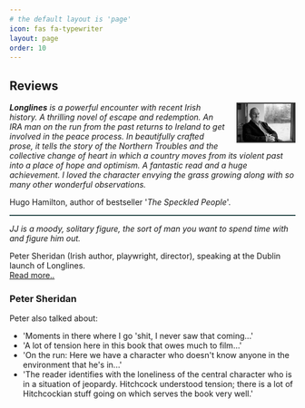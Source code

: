 ```yaml
---
# the default layout is 'page'
icon: fas fa-typewriter
layout: page
order: 10
---
```


## Reviews

<div id='review_1_content'>
	<img src="/assets/small/caoilte-breatnach-01-grayscale.jpg" width="100" alt="" style='float: right; margin: 0 0 0 15px; border: #333333 2px solid;'>
	<p><i><b>Longlines</b> is a powerful encounter with recent Irish history. A thrilling novel of escape and redemption. An IRA man on the run from the past returns to Ireland to get involved in the peace process. In beautifully crafted prose, it tells the story of the Northern Troubles and the collective change of heart in which a country moves from its violent past into a place of hope and optimism. A fantastic read and a huge achievement. I loved the character envying the grass growing along with so many other wonderful observations.</i></p>
	<p>Hugo Hamilton, author of bestseller '<i>The Speckled People</i>'.</p>
</div>

<hr style="height:2px; border-width:0; color:gray; background-color:darkslategray;">

_JJ is a moody, solitary figure, the sort of man you want to spend time with and figure him out._

Peter Sheridan (Irish author, playwright, director), speaking at the Dublin launch of Longlines.<br>[Read more..](#peter-sheridan)

### Peter Sheridan
Peter also talked about: 
- 'Moments in there where I go 'shit, I never saw that coming...'
- 'A lot of tension here in this book that owes much to film...'
- 'On the run: Here we have a character who doesn't know anyone in the environment that he's in...'
- 'The reader identifies with the loneliness of the central character who is in a situation of jeopardy. Hitchcock understood tension; there is a lot of Hitchcockian stuff going on which serves the book very well.'
